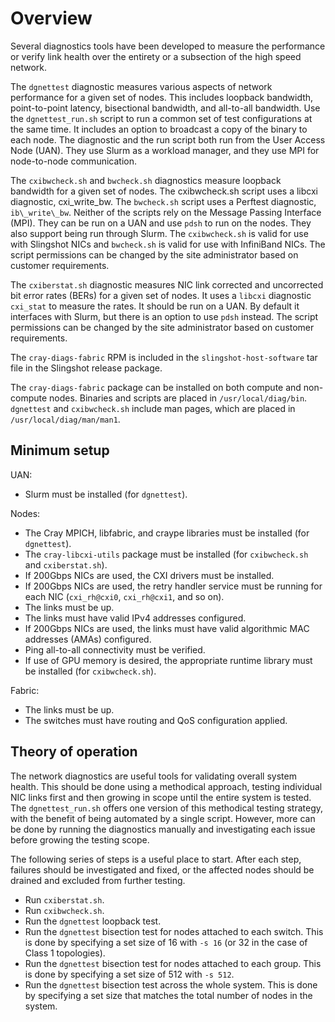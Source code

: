 
# Overview

Several diagnostics tools have been developed to measure the performance or verify link
health over the entirety or a subsection of the high speed network.

The `dgnettest` diagnostic measures various aspects of network performance for a
given set of nodes. This includes loopback bandwidth, point-to-point latency,
bisectional bandwidth, and all-to-all bandwidth. Use the `dgnettest_run.sh` script to run a common set of test configurations at the same time. It includes an
option to broadcast a copy of the binary to each node. The diagnostic and the
run script both run from the User Access Node (UAN). They use Slurm as a
workload manager, and they use MPI for node-to-node communication.

The `cxibwcheck.sh` and `bwcheck.sh` diagnostics measure loopback bandwidth for a
given set of nodes. The cxibwcheck.sh script uses a libcxi diagnostic, cxi\_write\_bw.
The `bwcheck.sh` script uses a Perftest diagnostic, `ib\_write\_bw`. Neither of the scripts rely on the
Message Passing Interface (MPI). They can be run on a UAN and use `pdsh` to run on the
nodes. They also support being run through Slurm. The `cxibwcheck.sh` is 
valid for use with Slingshot NICs and `bwcheck.sh` is valid for use with
InfiniBand NICs. The script permissions can be changed by the site administrator based on
customer requirements.

The `cxiberstat.sh` diagnostic measures NIC link corrected and uncorrected bit
error rates (BERs) for a given set of nodes. It uses a `libcxi` diagnostic
`cxi_stat` to measure the rates. It should be run on a UAN. By default it 
interfaces with Slurm, but there is an option to use `pdsh` instead. The script permissions can be changed by the site administrator based on customer requirements.

The `cray-diags-fabric` RPM is included in the `slingshot-host-software` tar file in
the Slingshot release package.

The `cray-diags-fabric` package can be installed on both compute and non-compute
nodes. Binaries and scripts are placed in `/usr/local/diag/bin`. `dgnettest` and
`cxibwcheck.sh` include man pages, which are placed in `/usr/local/diag/man/man1`.

## Minimum setup

UAN:

- Slurm must be installed (for `dgnettest`).

Nodes:

- The Cray MPICH, libfabric, and craype libraries must be installed (for
`dgnettest`).
- The `cray-libcxi-utils` package must be installed (for `cxibwcheck.sh` and
`cxiberstat.sh`).
- If 200Gbps NICs are used, the CXI drivers must be installed.
- If 200Gbps NICs are used, the retry handler service must be running for each
NIC (`cxi_rh@cxi0`,
`cxi_rh@cxi1`, and so on).
- The links must be up.
- The links must have valid IPv4 addresses configured.
- If 200Gbps NICs are used, the links must have valid algorithmic MAC addresses
(AMAs) configured.
- Ping all-to-all connectivity must be verified.
- If use of GPU memory is desired, the appropriate runtime library must be
installed (for `cxibwcheck.sh`).

Fabric:

- The links must be up.
- The switches must have routing and QoS configuration applied.

## Theory of operation

The network diagnostics are useful tools for validating overall system
health. This should be done using a methodical approach, testing individual NIC
links first and then growing in scope until the entire system is 
tested. The `dgnettest_run.sh` offers one version of this methodical testing strategy,
with the benefit of being automated by a single script. However, more can be
done by running the diagnostics manually and investigating each issue
before growing the testing scope.

The following series of steps is a useful place to start. After each step,
failures should be investigated and fixed, or the affected nodes should be
drained and excluded from further testing.

- Run `cxiberstat.sh`.
- Run `cxibwcheck.sh`.
- Run the `dgnettest` loopback test.
- Run the `dgnettest` bisection test for nodes attached to each switch. This is
done by specifying a set size of 16 with `-s 16` (or 32 in the case of Class 1
topologies).
- Run the `dgnettest` bisection test for nodes attached to each group. This is
done by specifying a set size of 512 with `-s 512`.
- Run the `dgnettest` bisection test across the whole system. This is done by
specifying a set size that matches the total number of nodes in the system.
